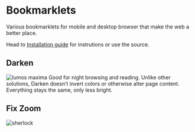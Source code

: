 # Bookmarklets
Various bookmarklets for mobile and desktop browser that make the web a better place. 

Head to [Installation guide](http://arturi.github.io/bookmarklets/) for instrutions or use the source.

## Darken 
![lumos maxima](https://secure.static.tumblr.com/096d1a5338b80cb5312ad958460afb81/vi1fn9t/xQena4wl5/tumblr_static_lumosmaxima5.jpg)
Good for night browsing and reading. Unlike other solutions, Darken doesn’t invert colors or otherwise alter page content. Everything stays the same, only less bright.

## Fix Zoom
![sherlock](https://hegeekshegeek.files.wordpress.com/2014/08/sherlock-search-magnifying-glass-crop.jpg)